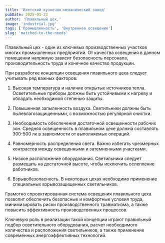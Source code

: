 ```yaml
---
title: 'Исетский кузнечно-механический завод'
pubDate: 2025-01-23
author: 'Плавильный цех,'
image: 'industrial.jpg'
tags: ['Промышленность', 'Внутреннее освещение']
slug: 'matched-to-the-needs' 
---
```


Плавильный цех - один из ключевых производственных участков многих промышленных предприятий. От качества освещения в данном помещении напрямую зависит безопасность персонала, производительность труда и конечное качество продукции.

При разработке концепции освещения плавильного цеха следует учитывать ряд важных факторов:

1. Высокая температура и наличие открытых источников тепла. Осветительные приборы должны быть устойчивыми к нагреву и обладать необходимой степенью защиты.

2. Повышенная запыленность воздуха. Светильники должны быть пылевлагозащищенными, с возможностью регулярной очистки.

3. Необходимость обеспечения достаточной освещенности рабочих зон. Средняя освещенность в плавильном цехе должна составлять 300-500 лк в зависимости от выполняемых операций.

4. Равномерность распределения света. Важно избегать чрезмерных контрастов между освещенными и затемненными участками.

5. Низкое расположение оборудования. Светильники следует размещать на достаточной высоте, чтобы исключить ослепление работников.

6. Взрывобезопасность. В некоторых цехах необходимо применение специальных взрывозащищенных светильников.

Грамотно спроектированная система освещения плавильного цеха позволит обеспечить безопасные и комфортные условия труда, минимизировать риски производственного травматизма, а также повысить эффективность производственных процессов.

Ключевую роль в реализации такой концепции играют правильный подбор осветительного оборудования, расчет необходимого количества и расположения светильников, а также применение современных энергоэффективных технологий.






